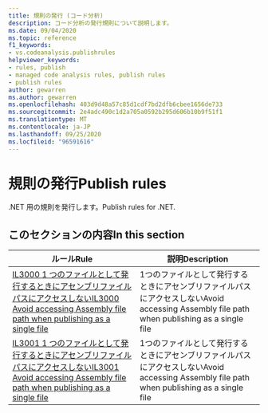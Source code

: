```yaml
---
title: 規則の発行 (コード分析)
description: コード分析の発行規則について説明します。
ms.date: 09/04/2020
ms.topic: reference
f1_keywords:
- vs.codeanalysis.publishrules
helpviewer_keywords:
- rules, publish
- managed code analysis rules, publish rules
- publish rules
author: gewarren
ms.author: gewarren
ms.openlocfilehash: 403d9d48a57c85d1cdf7bd2dfb6cbee1656de733
ms.sourcegitcommit: 2e4adc490c1d2a705a0592b295d606b10b9f51f1
ms.translationtype: MT
ms.contentlocale: ja-JP
ms.lasthandoff: 09/25/2020
ms.locfileid: "96591616"
---
```

# <a name="publish-rules"></a><span data-ttu-id="298b2-103">規則の発行</span><span class="sxs-lookup"><span data-stu-id="298b2-103">Publish rules</span></span>

<span data-ttu-id="298b2-104">.NET 用の規則を発行します。</span><span class="sxs-lookup"><span data-stu-id="298b2-104">Publish rules for .NET.</span></span>

## <a name="in-this-section"></a><span data-ttu-id="298b2-105">このセクションの内容</span><span class="sxs-lookup"><span data-stu-id="298b2-105">In this section</span></span>

|<span data-ttu-id="298b2-106">ルール</span><span class="sxs-lookup"><span data-stu-id="298b2-106">Rule</span></span>|<span data-ttu-id="298b2-107">説明</span><span class="sxs-lookup"><span data-stu-id="298b2-107">Description</span></span>|
|----------|-----------------|
|[<span data-ttu-id="298b2-108">IL3000 1 つのファイルとして発行するときにアセンブリファイルパスにアクセスしない</span><span class="sxs-lookup"><span data-stu-id="298b2-108">IL3000 Avoid accessing Assembly file path when publishing as a single file</span></span>](il3000.md)|<span data-ttu-id="298b2-109">1つのファイルとして発行するときにアセンブリファイルパスにアクセスしない</span><span class="sxs-lookup"><span data-stu-id="298b2-109">Avoid accessing Assembly file path when publishing as a single file</span></span>|
|[<span data-ttu-id="298b2-110">IL3001 1 つのファイルとして発行するときにアセンブリファイルパスにアクセスしない</span><span class="sxs-lookup"><span data-stu-id="298b2-110">IL3001 Avoid accessing Assembly file path when publishing as a single file</span></span>](il3001.md)|<span data-ttu-id="298b2-111">1つのファイルとして発行するときにアセンブリファイルパスにアクセスしない</span><span class="sxs-lookup"><span data-stu-id="298b2-111">Avoid accessing Assembly file path when publishing as a single file</span></span>|
